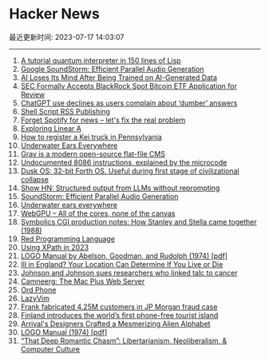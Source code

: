 # Hacker News

最近更新时间: 2023-07-17 14:03:07

--- 
1. [A tutorial quantum interpreter in 150 lines of Lisp](https://www.stylewarning.com/posts/quantum-interpreter/) 
2. [Google SoundStorm: Efficient Parallel Audio Generation](https://google-research.github.io/seanet/soundstorm/examples/) 
3. [AI Loses Its Mind After Being Trained on AI-Generated Data](https://promptideas.io/ai-loses-its-mind-after-being-trained-on-ai-generated-data/) 
4. [SEC Formally Accepts BlackRock Spot Bitcoin ETF Application for Review](https://decrypt.co/148752/sec-blackrock-spot-bitcoin-etf-application) 
5. [ChatGPT use declines as users complain about ‘dumber’ answers](https://www.techradar.com/computing/artificial-intelligence/chatgpt-use-declines-as-users-complain-about-dumber-answers-and-the-reason-might-be-ais-biggest-threat-for-the-future) 
6. [Shell Script RSS Publishing](https://shinobi.bt.ht/) 
7. [Forget Spotify for news – let's fix the real problem](https://baekdal.com/monetization/forget-spotify-for-news-lets-fix-the-real-problem/) 
8. [Exploring Linear A](https://lineara.xyz/) 
9. [How to register a Kei truck in Pennsylvania](https://danwilkerson.com/posts/2023-05-30-how-to-register-a-kei-truck-in-pa) 
10. [Underwater Ears Everywhere](https://computer.rip/2023-07-15-underwater-ears-everywhere.html) 
11. [Grav is a modern open-source flat-file CMS](https://getgrav.org/) 
12. [Undocumented 8086 instructions, explained by the microcode](https://www.righto.com/2023/07/undocumented-8086-instructions.html) 
13. [Dusk OS: 32-bit Forth OS. Useful during first stage of civilizational collapse](https://duskos.org/) 
14. [Show HN: Structured output from LLMs without reprompting](https://automorphic.ai/playground) 
15. [SoundStorm: Efficient Parallel Audio Generation](https://google-research.github.io/seanet/soundstorm/examples/) 
16. [Underwater ears everywhere](https://computer.rip/2023-07-15-underwater-ears-everywhere.html) 
17. [WebGPU – All of the cores, none of the canvas](https://surma.dev/things/webgpu/) 
18. [Symbolics CGI production notes: How Stanley and Stella came together (1988)](https://archive.org/details/how-stanley-and-stella-came-together-sgd-s-news-march-1988) 
19. [Red Programming Language](https://www.red-lang.org/p/about.html) 
20. [Using XPath in 2023](https://denizaksimsek.com/2023/xpath/) 
21. [LOGO Manual by Abelson, Goodman, and Rudolph (1974) [pdf]](https://dspace.mit.edu/bitstream/handle/1721.1/6226/AIM-313.pdf) 
22. [Ill in England? Your Location Can Determine If You Live or Die](https://www.bloomberg.com/graphics/2023-nhs-missing-targets-on-75th-anniversary/) 
23. [Johnson and Johnson sues researchers who linked talc to cancer](https://www.reuters.com/legal/litigation/johnson-johnson-sues-researchers-who-linked-talc-cancer-2023-07-13/) 
24. [Camneerg: The Mac Plus Web Server](https://www.spacerogue.net/Camneerg/) 
25. [Ord Phone](https://ordphone.com) 
26. [LazyVim](https://www.lazyvim.org/) 
27. [Frank fabricated 4.25M customers in JP Morgan fraud case](https://www.nbcnews.com/news/crime-courts/second-frank-financial-aid-executive-charged-jpmorgan-fraud-case-rcna94564) 
28. [Finland introduces the world’s first phone-free tourist island](https://www.independent.co.uk/travel/news-and-advice/finland-phone-mobile-free-island-b2361499.html) 
29. [Arrival's Designers Crafted a Mesmerizing Alien Alphabet](https://www.wired.com/2016/11/arrivals-designers-crafted-mesmerizing-alien-alphabet/) 
30. [LOGO Manual (1974) [pdf]](https://dspace.mit.edu/bitstream/handle/1721.1/6226/AIM-313.pdf) 
31. [“That Deep Romantic Chasm”: Libertarianism, Neoliberalism, & Computer Culture](https://www.uvm.edu/~tstreete/romantic_chasm.html) 
